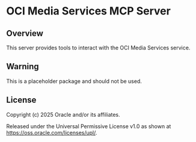 # OCI Media Services MCP Server

## Overview
This server provides tools to interact with the OCI Media Services service.

## Warning
This is a placeholder package and should not be used.

## License
Copyright (c) 2025 Oracle and/or its affiliates.

Released under the Universal Permissive License v1.0 as shown at
https://oss.oracle.com/licenses/upl/.
